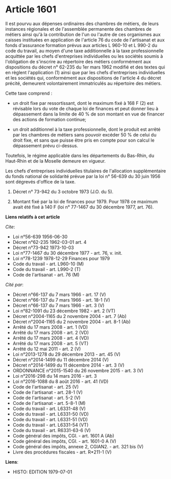 # Article 1601

Il est pourvu aux dépenses ordinaires des chambres de métiers, de leurs instances régionales et de l'assemblée permanente des
chambres de métiers ainsi qu'à la contribution de l'un ou l'autre de ces organismes aux caisses instituées en application de
l'article 76 du code de l'artisanat et aux fonds d'assurance formation prévus aux articles L 960-10 et L 990-2 du code du
travail, au moyen d'une taxe additionnelle à la taxe professionnelle acquittée par les chefs d'entreprises individuelles ou
les sociétés soumis à l'obligation de s'inscrire au répertoire des métiers conformément aux dispositions du décret n° 62-235
du 1er mars 1962 modifié et des textes qui en règlent l'application (1) ainsi que par les chefs d'entreprises individuelles
et les sociétés qui, conformément aux dispositions de l'article 4 du décret précité, demeurent volontairement immatriculés au
répertoire des métiers.

Cette taxe comprend :

- un droit fixe par ressortissant, dont le maximum fixé à 168 F (2) est révisable lors du vote de chaque loi de finances et
peut donner lieu à dépassement dans la limite de 40 % de son montant en vue de financer des actions de formation continue;

- un droit additionnel à la taxe professionnelle, dont le produit est arrêté par les chambres de métiers sans pouvoir excéder
50 % de celui du droit fixe, et sans que puisse être pris en compte pour son calcul le dépassement prévu ci-dessus.

Toutefois, le régime applicable dans les départements du Bas-Rhin, du Haut-Rhin et de la Moselle demeure en vigueur.

Les chefs d'entreprises individuelles titulaires de l'allocation supplémentaire du fonds national de solidarité prévue par la
loi n° 56-639 du 30 juin 1956 sont dégrevés d'office de la taxe.

1) Décret n° 73-942 du 3 octobre 1973 (J.O. du 5).

2) Montant fixé par la loi de finances pour 1979. Pour 1978 ce maximum avait été fixé à 140 F (loi n° 77-1467 du 30 décembre
1977, art. 76).

**Liens relatifs à cet article**

_Cite_:

  - Loi n°56-639 1956-06-30
  - Décret n°62-235 1962-03-01 art. 4
  - Décret n°73-942 1973-10-03
  - Loi n°77-1467 du 30 décembre 1977 - art. 76, v. init.
  - Loi n°78-1239 1978-12-29 Finances pour 1979
  - Code du travail - art. L960-10 (M)
  - Code du travail - art. L990-2 (T)
  - Code de l'artisanat - art. 76 (M)

_Cité par_:

  - Décret n°66-137 du 7 mars 1966 - art. 17 (V)
  - Décret n°66-137 du 7 mars 1966 - art. 18-1 (V)
  - Décret n°66-137 du 7 mars 1966 - art. 3 (V)
  - Loi n°82-1091 du 23 décembre 1982 - art. 2 (VT)
  - Décret n°2004-1165 du 2 novembre 2004 - art. 7 (Ab)
  - Décret n°2004-1165 du 2 novembre 2004 - art. 8-1 (Ab)
  - Arrêté du 17 mars 2008 - art. 1 (VD)
  - Arrêté du 17 mars 2008 - art. 2 (VD)
  - Arrêté du 17 mars 2008 - art. 4 (VD)
  - Arrêté du 17 mars 2008 - art. 5 (VT)
  - Arrêté du 12 mai 2011 - art. 2 (V)
  - Loi n°2013-1278 du 29 décembre 2013 - art. 45 (V)
  - Décret n°2014-1499 du 11 décembre 2014 (V)
  - Décret n°2014-1499 du 11 décembre 2014 - art. 3 (V)
  - ORDONNANCE n°2015-1540 du 26 novembre 2015 - art. 3 (V)
  - Loi n°2016-298 du 14 mars 2016 - art. 3
  - Loi n°2016-1088 du 8 août 2016 - art. 41 (VD)
  - Code de l'artisanat - art. 25 (V)
  - Code de l'artisanat - art. 28-1 (V)
  - Code de l'artisanat - art. 5-2 (V)
  - Code de l'artisanat - art. 5-8-1 (M)
  - Code du travail - art. L6331-48 (V)
  - Code du travail - art. L6331-50 (VD)
  - Code du travail - art. L6331-51 (VD)
  - Code du travail - art. L6331-54 (VT)
  - Code du travail - art. R6331-63-6 (V)
  - Code général des impôts, CGI. - art. 1601 A (Ab)
  - Code général des impôts, CGI. - art. 1601-0 A (V)
  - Code général des impôts, annexe 2, CGIAN2. - art. 321 bis (V)
  - Livre des procédures fiscales - art. R*211-1 (V)

**Liens**:

  - HISTO: EDITION 1979-07-01

